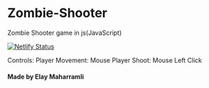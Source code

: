 # Zombie-Shooter
Zombie Shooter game in js(JavaScript)

[![Netlify Status](https://api.netlify.com/api/v1/badges/09d8fc22-d87a-4e5d-9573-d680c4db02fe/deploy-status)](https://zombie-shooter.netlify.com/)

Controls: Player Movement: Mouse          Player Shoot: Mouse Left Click 

#### Made by Elay Maharramli
